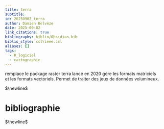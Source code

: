 ```yaml
---
title: terra
subtitle:
id: 20250902_terra
author: Damien Belvèze
date: 2025-09-02
link_citations: true
bibliography: biblio/Obsidian.bib
biblio_style: csl\ieee.csl
aliases: []
tags:
  - R_logiciel
  - cartographie
---
```

remplace le package raster
terra lancé en 2020 gère les formats matriciels et les formats vectoriels. Permet de traiter des jeux de données volumineux. 


$\newline$
# bibliographie
$\newline$






